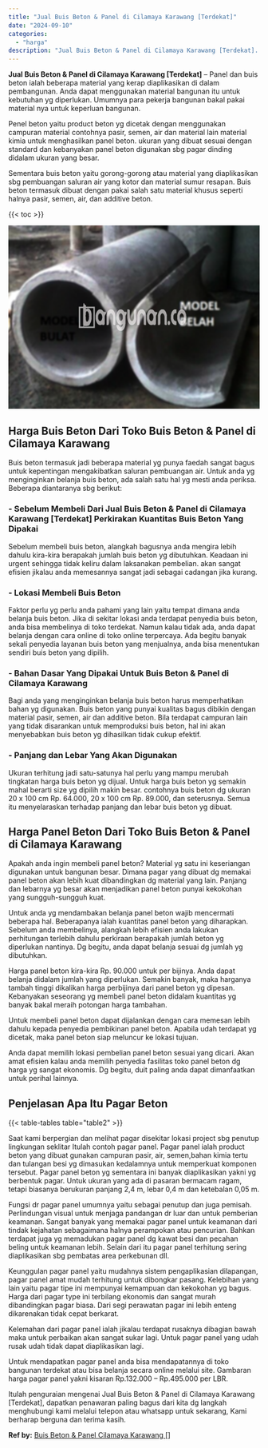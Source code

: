 ```yaml
---
title: "Jual Buis Beton & Panel di Cilamaya Karawang [Terdekat]"
date: "2024-09-10"
categories: 
  - "harga"
description: "Jual Buis Beton & Panel di Cilamaya Karawang [Terdekat]. Itulah penguraian mengenai Jual Buis Beton & Panel di Cilamaya Karawang [Terdekat], dapatkan penaw..."
---
```


**Jual Buis Beton & Panel di Cilamaya Karawang \[Terdekat\]** – Panel dan buis beton ialah beberapa material yang kerap diaplikasikan di dalam pembangunan. Anda dapat menggunakan material bangunan itu untuk kebutuhan yg diperlukan. Umumnya para pekerja bangunan bakal pakai material nya untuk keperluan bangunan.

Penel beton yaitu product beton yg dicetak dengan menggunakan campuran material contohnya pasir, semen, air dan material lain material kimia untuk menghasilkan panel beton. ukuran yang dibuat sesuai dengan standard dan kebanyakan panel beton digunakan sbg pagar dinding didalam ukuran yang besar.

Sementara buis beton yaitu gorong-gorong atau material yang diaplikasikan sbg pembuangan saluran air yang kotor dan material sumur resapan. Buis beton termasuk dibuat dengan pakai salah satu material khusus seperti halnya pasir, semen, air, dan additive beton.

{{< toc >}}

![Jual Buis Beton & Panel di Cilamaya Karawang [Terdekat]](/images/jual-panel-buis-beton-murah-08.png)

## Harga Buis Beton Dari Toko Buis Beton & Panel di Cilamaya Karawang

Buis beton termasuk jadi beberapa material yg punya faedah sangat bagus untuk kepentingan mengakibatkan saluran pembuangan air. Untuk anda yg menginginkan belanja buis beton, ada salah satu hal yg mesti anda periksa. Beberapa diantaranya sbg berikut:

### \- Sebelum Membeli Dari Jual Buis Beton & Panel di Cilamaya Karawang \[Terdekat\] Perkirakan Kuantitas Buis Beton Yang Dipakai

Sebelum membeli buis beton, alangkah bagusnya anda mengira lebih dahulu kira-kira berapakah jumlah buis beton yg dibutuhkan. Keadaan ini urgent sehingga tidak keliru dalam laksanakan pembelian. akan sangat efisien jikalau anda memesannya sangat jadi sebagai cadangan jika kurang.

### \- Lokasi Membeli Buis Beton

Faktor perlu yg perlu anda pahami yang lain yaitu tempat dimana anda belanja buis beton. Jika di sekitar lokasi anda terdapat penyedia buis beton, anda bisa membelinya di toko terdekat. Namun kalau tidak ada, anda dapat belanja dengan cara online di toko online terpercaya. Ada begitu banyak sekali penyedia layanan buis beton yang menjualnya, anda bisa menentukan sendiri buis beton yang dipilih.

### \- Bahan Dasar Yang Dipakai Untuk Buis Beton & Panel di Cilamaya Karawang

Bagi anda yang menginginkan belanja buis beton harus memperhatikan bahan yg digunakan. Buis beton yang punyai kualitas bagus dibikin dengan material pasir, semen, air dan additive beton. Bila terdapat campuran lain yang tidak disarankan untuk memproduksi buis beton, hal ini akan menyebabkan buis beton yg dihasilkan tidak cukup efektif.

### \- Panjang dan Lebar Yang Akan Digunakan

Ukuran terhitung jadi satu-satunya hal perlu yang mampu merubah tingkatan harga buis beton yg dijual. Untuk harga buis beton yg semakin mahal berarti size yg dipilih makin besar. contohnya buis beton dg ukuran 20 x 100 cm Rp. 64.000, 20 x 100 cm Rp. 89.000, dan seterusnya. Semua itu menyelaraskan terhadap panjang dan lebar buis beton yg dibuat.

## Harga Panel Beton Dari Toko Buis Beton & Panel di Cilamaya Karawang

Apakah anda ingin membeli panel beton? Material yg satu ini keseriangan digunakan untuk bangunan besar. Dimana pagar yang dibuat dg memakai panel beton akan lebih kuat dibandingkan dg material yang lain. Panjang dan lebarnya yg besar akan menjadikan panel beton punyai kekokohan yang sungguh-sungguh kuat.

Untuk anda yg mendambakan belanja panel beton wajib mencermati beberapa hal. Beberapanya ialah kuantitas panel beton yang diharapkan. Sebelum anda membelinya, alangkah lebih efisien anda lakukan perhitungan terlebih dahulu perkiraan berapakah jumlah beton yg diperlukan nantinya. Dg begitu, anda dapat belanja sesuai dg jumlah yg dibutuhkan.

Harga panel beton kira-kira Rp. 90.000 untuk per bijinya. Anda dapat belanja didalam jumlah yang diperlukan. Semakin banyak, maka harganya tambah tinggi dikalikan harga perbijinya dari panel beton yg dipesan. Kebanyakan seseorang yg membeli panel beton didalam kuantitas yg banyak bakal meraih potongan harga tambahan.

Untuk membeli panel beton dapat dijalankan dengan cara memesan lebih dahulu kepada penyedia pembikinan panel beton. Apabila udah terdapat yg dicetak, maka panel beton siap meluncur ke lokasi tujuan.

Anda dapat memilih lokasi pembelian panel beton sesuai yang dicari. Akan amat efisien kalau anda memilih penyedia fasilitas toko panel beton dg harga yg sangat ekonomis. Dg begitu, duit paling anda dapat dimanfaatkan untuk perihal lainnya.

## Penjelasan Apa Itu Pagar Beton

{{< table-tables table="table2" >}}

Saat kami berpergian dan melihat pagar disekitar lokasi project sbg penutup lingkungan seklitar Itulah contoh pagar panel. Pagar panel ialah product beton yang dibuat gunakan campuran pasir, air, semen,bahan kimia tertu dan tulangan besi yg dimasukan kedalamnya untuk memperkuat komponen tersebut. Pagar panel beton yg sementara ini banyak diaplikasikan yakni yg berbentuk pagar. Untuk ukuran yang ada di pasaran bermacam ragam, tetapi biasanya berukuran panjang 2,4 m, lebar 0,4 m dan ketebalan 0,05 m.

Fungsi dr pagar panel umumnya yaitu sebagai penutup dan juga pemisah. Perlindungan visual untuk menjaga pandangan dr luar dan untuk pemberian keamanan. Sangat banyak yang memakai pagar panel untuk keamanan dari tindak kejahatan sebagaimana halnya perampokan atau pencurian. Bahkan terdapat juga yg memadukan pagar panel dg kawat besi dan pecahan beling untuk keamanan lebih. Selain dari itu pagar panel terhitung sering diaplikasikan sbg pembatas area perkebunan dll.

Keunggulan pagar panel yaitu mudahnya sistem pengaplikasian dilapangan, pagar panel amat mudah terhitung untuk dibongkar pasang. Kelebihan yang lain yaitu pagar tipe ini mempunyai kemampuan dan kekokohan yg bagus. Harga dari pagar type ini terbilang ekonomis dan sangat murah dibandingkan pagar biasa. Dari segi perawatan pagar ini lebih enteng dikarenakan tidak cepat berkarat.

Kelemahan dari pagar panel ialah jikalau terdapat rusaknya dibagian bawah maka untuk perbaikan akan sangat sukar lagi. Untuk pagar panel yang udah rusak udah tidak dapat diaplikasikan lagi.

Untuk mendapatkan pagar panel anda bisa mendapatannya di toko bangunan terdekat atau bisa belanja secara online melalui site. Gambaran harga pagar panel yakni kisaran Rp.132.000 – Rp.495.000 per LBR.

Itulah penguraian mengenai Jual Buis Beton & Panel di Cilamaya Karawang \[Terdekat\], dapatkan penawaran paling bagus dari kita dg langkah menghubungi kami melalui telepon atau whatsapp untuk sekarang, Kami berharap berguna dan terima kasih.

**Ref by:** [Buis Beton & Panel Cilamaya Karawang []](https://id.wikipedia.org/wiki/Buis)
